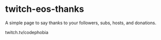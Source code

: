 # twitch-eos-thanks
A simple page to say thanks to your followers, subs, hosts, and donations.

twitch.tv/codephobia
